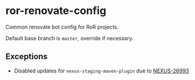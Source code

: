# ror-renovate-config

Common renovate bot config for RoR projects.

Default base branch is `master`, override if necessary.

## Exceptions

 * Disabled updates for `nexus-staging-maven-plugin` due to [NEXUS-26993](https://issues.sonatype.org/browse/NEXUS-26993)
